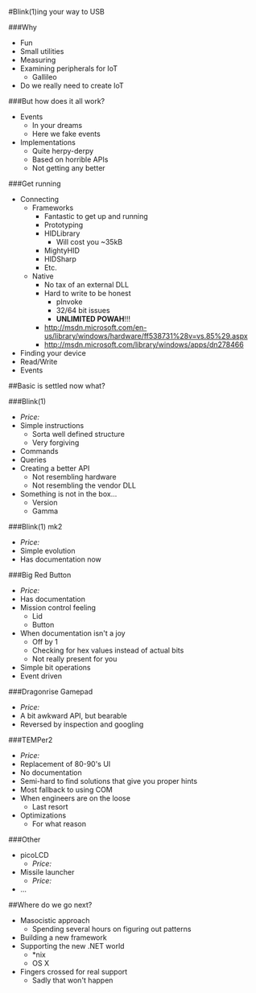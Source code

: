 ﻿#Blink(1)ing your way to USB

###Why

* Fun
* Small utilities
* Measuring
* Examining peripherals for IoT
	* Gallileo
* Do we really need to create IoT

###But how does it all work?

* Events
	* In your dreams
	* Here we fake events
* Implementations
	* Quite herpy-derpy
	* Based on horrible APIs
	* Not getting any better

###Get running

* Connecting
	* Frameworks
		* Fantastic to get up and running
		* Prototyping
		* HIDLibrary
			* Will cost you ~35kB
		* MightyHID
		* HIDSharp
		* Etc.
	* Native
		* No tax of an external DLL
		* Hard to write to be honest
			* pInvoke
			* 32/64 bit issues
			* **UNLIMITED POWAH**!!!
		* http://msdn.microsoft.com/en-us/library/windows/hardware/ff538731%28v=vs.85%29.aspx
		* http://msdn.microsoft.com/library/windows/apps/dn278466
* Finding your device
* Read/Write
* Events

##Basic is settled now what?

###Blink(1)

* _Price:_ 
* Simple instructions
	* Sorta well defined structure
	* Very forgiving
* Commands
* Queries
* Creating a better API
	* Not resembling hardware
	* Not resembling the vendor DLL
* Something is not in the box...
	* Version
	* Gamma

###Blink(1) mk2

* _Price:_ 
* Simple evolution
* Has documentation now

###Big Red Button

* _Price:_ 
* Has documentation
* Mission control feeling
	* Lid
	* Button
* When documentation isn't a joy
	* Off by 1
	* Checking for hex values instead of actual bits
	* Not really present for you
* Simple bit operations
* Event driven

###Dragonrise Gamepad

* _Price:_ 
* A bit awkward API, but bearable
* Reversed by inspection and googling

###TEMPer2
* _Price:_ 
* Replacement of 80-90's UI
* No documentation
* Semi-hard to find solutions that give you proper hints
* Most fallback to using COM
* When engineers are on the loose
	* Last resort
* Optimizations
	* For what reason

###Other
* picoLCD
	* _Price:_ 
* Missile launcher
	* _Price:_ 
* ...

##Where do we go next?

* Masocistic approach
	* Spending several hours on figuring out patterns
* Building a new framework
* Supporting the new .NET world
	* *nix
	* OS X
* Fingers crossed for real support
	* Sadly that won't happen
